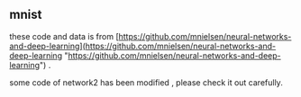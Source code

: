 ## mnist

these code and data is from [https://github.com/mnielsen/neural-networks-and-deep-learning](https://github.com/mnielsen/neural-networks-and-deep-learning "https://github.com/mnielsen/neural-networks-and-deep-learning") .

some code of network2 has been modified , please check it out carefully.
